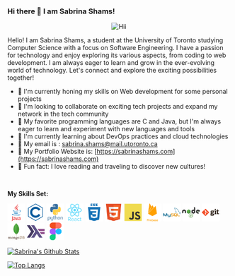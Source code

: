 ### Hi there 👋 I am Sabrina Shams! 

<p align="center">
  <img src="https://media.tenor.com/b-hHxC3jx_AAAAAi/kirby-spinning.gif" title ="Hii" width = 175>
</p>

Hello! I am Sabrina Shams, a student at the University of Toronto studying Computer Science with a focus on Software Engineering. I have a passion for technology and enjoy exploring its various aspects, from coding to web development. I am always eager to learn and grow in the ever-evolving world of technology. Let's connect and explore the exciting possibilities together! 
  - 🌹 I'm currently honing my skills on Web development for some personal projects
  - 🌻 I'm looking to collaborate on exciting tech projects and expand my network in the tech community
  - 🌺 My favorite programming languages are C and Java, but I'm always eager to learn and experiment with new languages and tools
  - 🌸 I'm currently learning about DevOps practices and cloud technologies
  - 🪻 My email is : sabrina.shams@mail.utoronto.ca
  - 🌼 My Portfolio Website is: [https://sabrinashams.com](https://sabrinashams.com)
  - 🫧 Fun fact: I love reading and traveling to discover new cultures!
  <br>

**My Skills Set:**

<div style="display: inline-block;">
  <img src="https://github.com/devicons/devicon/raw/master/icons/java/java-original-wordmark.svg" title="Java" width="40" height="40" style="max-width: 100%;">
  <img src="https://github.com/devicons/devicon/blob/master/icons/c/c-line.svg" title="C" width="40" height="40" style="max-width: 100%;">
  <img src="https://github.com/devicons/devicon/blob/master/icons/python/python-original-wordmark.svg" title="Python" width="40" height="40" style="max-width: 100%;">
  <img src="https://github.com/devicons/devicon/raw/master/icons/react/react-original-wordmark.svg" title="React" width="40" height="40" style="max-width: 100%;">
  <img src="https://github.com/devicons/devicon/raw/master/icons/css3/css3-plain-wordmark.svg" title="CSS" width="40" height="40" style="max-width: 100%;">
  <img src="https://github.com/devicons/devicon/raw/master/icons/html5/html5-original.svg" title="HTML" width="40" height="40" style="max-width: 100%;">
  <img src="https://github.com/devicons/devicon/raw/master/icons/javascript/javascript-original.svg" title="JavaScript" width="40" height="40" style="max-width: 100%;">
  <img src="https://github.com/devicons/devicon/raw/master/icons/firebase/firebase-plain-wordmark.svg" title="Firebase" width="40" height="40" style="max-width: 100%;">
  <img src="https://github.com/devicons/devicon/raw/master/icons/mysql/mysql-original-wordmark.svg" title="MySQL" width="40" height="40" style="max-width: 100%;">
  <img src="https://github.com/devicons/devicon/raw/master/icons/nodejs/nodejs-original-wordmark.svg" title="NodeJS" width="40" height="40" style="max-width: 100%;">
  <img src="https://github.com/devicons/devicon/raw/master/icons/git/git-original-wordmark.svg" title="Git" width="40" height="40" style="max-width: 100%;">
  <img src="https://github.com/devicons/devicon/blob/master/icons/mongodb/mongodb-original-wordmark.svg" title="MongoDB" width="40" height="40" style="max-width: 100%;">
  <img src="https://github.com/devicons/devicon/blob/master/icons/haskell/haskell-original.svg" title="Haskell" width="40" height="40" style="max-width: 100%;">
  <img src="https://github.com/devicons/devicon/blob/master/icons/figma/figma-original.svg" title="Figma" width="40" height="40" style="max-width: 100%;">
</div>

<br>

[![Sabrina's Github Stats](https://github-readme-stats.vercel.app/api?username=shamssab&show_icons=true&theme=dracula)](https://github.com/shamssab/github-readme-stats)

[![Top Langs](https://github-readme-stats.vercel.app/api/top-langs/?username=shamssab&theme=dracula)](https://github.com/shamssab/github-readme-stats)



   


<!--
**shamssab/shamssab** is a ✨ _special_ ✨ repository because its `README.md` (this file) appears on your GitHub profile.

Here are some ideas to get you started:

- 🔭 I’m currently working on ...
- 🌱 I’m currently learning ...
- 👯 I’m looking to collaborate on ...
- 🤔 I’m looking for help with ...
- 💬 Ask me about ...
- 📫 How to reach me: ...
- 😄 Pronouns: ...
- ⚡ Fun fact: ...
-->
